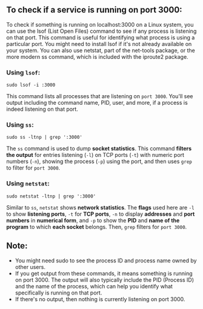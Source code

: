 ## To check if a service is running on port 3000:

To check if something is running on localhost:3000 on a Linux system, you can use the lsof (List Open Files) command to see if any process is listening on that port. This command is useful for identifying what process is using a particular port. You might need to install lsof if it's not already available on your system. You can also use netstat, part of the net-tools package, or the more modern ss command, which is included with the iproute2 package.

### Using `lsof`:

```text
sudo lsof -i :3000
```

This command lists all processes that are listening on `port 3000`. You'll see output including the command name, PID, user, and more, if a process is indeed listening on that port.

### Using `ss`:

```text
sudo ss -ltnp | grep ':3000'
```

The `ss` command is used to dump **socket statistics**. This command **filters the output** for entries listening (`-l`) on TCP ports (`-t`) with numeric port numbers (`-n`), showing the process (`-p`) using the port, and then uses `grep` to filter for `port 3000`.

### Using `netstat`:

```text
sudo netstat -ltnp | grep ':3000'
```

Similar to `ss`, `netstat` shows **network statistics**. The **flags** used here are `-l` to show **listening ports**, `-t` for **TCP ports**, `-n` to display **addresses** and **port numbers** in **numerical form**, and `-p` to show the **PID** and **name of the program** to which **each socket** belongs. Then, `grep` filters for `port 3000`.

## Note:

* You might need sudo to see the process ID and process name owned by other users.
* If you get output from these commands, it means something is running on port 3000. The output will also typically include the PID (Process ID) and the name of the process, which can help you identify what specifically is running on that port.
* If there's no output, then nothing is currently listening on port 3000.